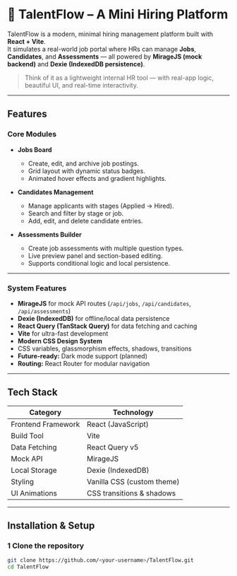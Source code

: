 # 💼 TalentFlow – A Mini Hiring Platform

TalentFlow is a modern, minimal hiring management platform built with **React + Vite**.  
It simulates a real-world job portal where HRs can manage **Jobs**, **Candidates**, and **Assessments** — all powered by **MirageJS (mock backend)** and **Dexie (IndexedDB persistence)**.

>  Think of it as a lightweight internal HR tool — with real-app logic, beautiful UI, and real-time interactivity.

---

##  Features

### Core Modules
- **Jobs Board**
  - Create, edit, and archive job postings.
  - Grid layout with dynamic status badges.
  - Animated hover effects and gradient highlights.

- **Candidates Management**
  - Manage applicants with stages (Applied → Hired).
  - Search and filter by stage or job.
  - Add, edit, and delete candidate entries.

- **Assessments Builder**
  - Create job assessments with multiple question types.
  - Live preview panel and section-based editing.
  - Supports conditional logic and local persistence.

---

###  System Features
-  **MirageJS** for mock API routes (`/api/jobs`, `/api/candidates`, `/api/assessments`)
-  **Dexie (IndexedDB)** for offline/local data persistence
-  **React Query (TanStack Query)** for data fetching and caching
-  **Vite** for ultra-fast development
-  **Modern CSS Design System**
- CSS variables, glassmorphism effects, shadows, transitions
-  **Future-ready:** Dark mode support (planned)
-  **Routing:** React Router for modular navigation

---

##  Tech Stack

| Category | Technology |
|-----------|-------------|
| Frontend Framework | React (JavaScript) |
| Build Tool | Vite |
| Data Fetching | React Query v5 |
| Mock API | MirageJS |
| Local Storage | Dexie (IndexedDB) |
| Styling | Vanilla CSS (custom theme) |
| UI Animations | CSS transitions & shadows |

---

##  Installation & Setup

### 1️ Clone the repository
```bash
git clone https://github.com/<your-username>/TalentFlow.git
cd TalentFlow
